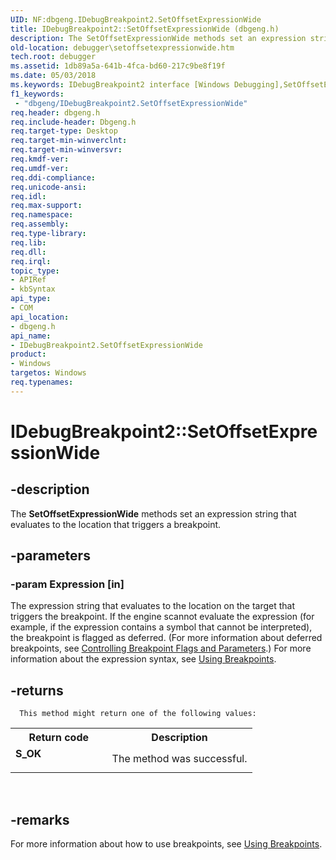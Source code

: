 ```yaml
---
UID: NF:dbgeng.IDebugBreakpoint2.SetOffsetExpressionWide
title: IDebugBreakpoint2::SetOffsetExpressionWide (dbgeng.h)
description: The SetOffsetExpressionWide methods set an expression string that evaluates to the location that triggers a breakpoint.
old-location: debugger\setoffsetexpressionwide.htm
tech.root: debugger
ms.assetid: 1db89a5a-641b-4fca-bd60-217c9be8f19f
ms.date: 05/03/2018
ms.keywords: IDebugBreakpoint2 interface [Windows Debugging],SetOffsetExpressionWide method, IDebugBreakpoint2.SetOffsetExpressionWide, IDebugBreakpoint2::SetOffsetExpressionWide, SetOffsetExpressionWide, SetOffsetExpressionWide method [Windows Debugging], SetOffsetExpressionWide method [Windows Debugging],IDebugBreakpoint2 interface, dbgeng/IDebugBreakpoint2::SetOffsetExpressionWide, debugger.setoffsetexpressionwide
f1_keywords:
 - "dbgeng/IDebugBreakpoint2.SetOffsetExpressionWide"
req.header: dbgeng.h
req.include-header: Dbgeng.h
req.target-type: Desktop
req.target-min-winverclnt: 
req.target-min-winversvr: 
req.kmdf-ver: 
req.umdf-ver: 
req.ddi-compliance: 
req.unicode-ansi: 
req.idl: 
req.max-support: 
req.namespace: 
req.assembly: 
req.type-library: 
req.lib: 
req.dll: 
req.irql: 
topic_type:
- APIRef
- kbSyntax
api_type:
- COM
api_location:
- dbgeng.h
api_name:
- IDebugBreakpoint2.SetOffsetExpressionWide
product:
- Windows
targetos: Windows
req.typenames: 
---
```


# IDebugBreakpoint2::SetOffsetExpressionWide


## -description


The <b>SetOffsetExpressionWide</b> methods set an expression string that evaluates to the location that triggers a breakpoint.


## -parameters




### -param Expression [in]

The expression string that evaluates to the location on the target that triggers the breakpoint.  If the engine scannot evaluate the expression (for example, if the expression contains a symbol that cannot be interpreted), the breakpoint is flagged as deferred. (For more information about deferred breakpoints, see <a href="https://docs.microsoft.com/windows-hardware/drivers/debugger/controlling-breakpoint-flags-and-parameters">Controlling Breakpoint Flags and Parameters</a>.)  For more information about the expression syntax, see <a href="https://docs.microsoft.com/windows-hardware/drivers/debugger/using-breakpoints2">Using Breakpoints</a>.


## -returns




      This method might return one of the following values:

<table>
<tr>
<th>Return code</th>
<th>Description</th>
</tr>
<tr>
<td width="40%">
<dl>
<dt><b>S_OK</b></dt>
</dl>
</td>
<td width="60%">
The method was successful.

</td>
</tr>
</table>
 




## -remarks



For more information about how to use breakpoints, see <a href="https://docs.microsoft.com/windows-hardware/drivers/debugger/using-breakpoints2">Using Breakpoints</a>.



